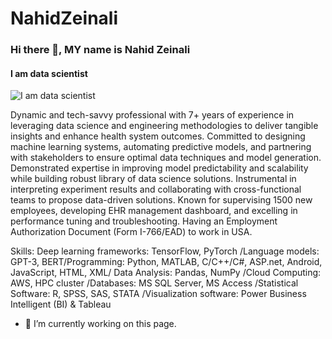 # NahidZeinali
### Hi there 👋, MY name is Nahid Zeinali
#### I am data scientist
![I am data scientist](https://arturssmirnovs.github.io/github-profile-readme-generator/images/banner.png)

Dynamic and tech-savvy professional with 7+ years of experience in leveraging data science and engineering methodologies
to deliver tangible insights and enhance health system outcomes. Committed to designing machine learning systems,
automating predictive models, and partnering with stakeholders to ensure optimal data techniques and model generation.
Demonstrated expertise in improving model predictability and scalability while building robust library of data science solutions.
Instrumental in interpreting experiment results and collaborating with cross-functional teams to propose data-driven solutions.
Known for supervising 1500 new employees, developing EHR management dashboard, and excelling in performance tuning
and troubleshooting. Having an Employment Authorization Document (Form I-766/EAD) to work in USA.


Skills: Deep learning frameworks: TensorFlow, PyTorch /Language models: GPT-3, BERT/Programming: Python, MATLAB, C/C++/C#, ASP.net, Android, JavaScript, HTML, XML/ Data Analysis: Pandas, NumPy /Cloud Computing: AWS, HPC cluster /Databases: MS SQL Server, MS Access /Statistical Software: R, SPSS, SAS, STATA /Visualization software: Power Business Intelligent (BI) & Tableau

- 🔭 I’m currently working on this page. 




